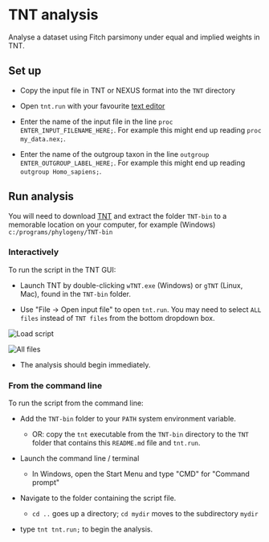 # TNT analysis

Analyse a dataset using Fitch parsimony under equal and implied weights in TNT.

## Set up

- Copy the input file in TNT or NEXUS format into the `TNT` directory

- Open `tnt.run` with your favourite
  [text editor](https://notepad-plus-plus.org/downloads/)

- Enter the name of the input file in the line
  `proc ENTER_INPUT_FILENAME_HERE;`.
  For example this might end up reading `proc my_data.nex;`.

- Enter the name of the outgroup taxon in the line
  `outgroup ENTER_OUTGROUP_LABEL_HERE;`.
  For example this might end up reading `outgroup Homo_sapiens;`.

## Run analysis

You will need to download [TNT](https://www.lillo.org.ar/phylogeny/tnt/)
and extract the folder `TNT-bin` to a memorable location on your computer,
for example (Windows) `c:/programs/phylogeny/TNT-bin`


### Interactively

To run the script in the TNT GUI:

- Launch TNT by double-clicking `wTNT.exe` (Windows) or `gTNT` (Linux, Mac),
  found in the `TNT-bin` folder.

- Use "File → Open input file" to open `tnt.run`. 
  You may need to select `ALL files` instead of `TNT files` from the bottom dropdown box.

![Load script](doc/load.png)

![All files](https://user-images.githubusercontent.com/1695515/234302431-3ced1ab2-7ff4-41bd-b5ce-202f1766e0c4.png)


- The analysis should begin immediately.


### From the command line

To run the script from the command line:

- Add the `TNT-bin` folder to your `PATH` system environment variable.
  - OR: copy the `tnt` executable from the `TNT-bin` directory to the `TNT`
  folder that contains this `README.md` file and `tnt.run`.

- Launch the command line / terminal
  - In Windows, open the Start Menu and type "CMD" for "Command prompt"

- Navigate to the folder containing the script file.
  - `cd ..` goes up a directory; `cd mydir` moves to the subdirectory `mydir`

- type `tnt tnt.run;` to begin the analysis.

